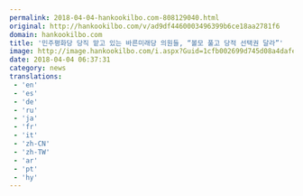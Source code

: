 ```yaml
---
permalink: 2018-04-04-hankookilbo.com-808129040.html
original: http://hankookilbo.com/v/ad9df4460003496399b6ce18aa2781f6
domain: hankookilbo.com
title: '민주평화당 당직 맡고 있는 바른미래당 의원들, “볼모 풀고 당적 선택권 달라”'
image: http://image.hankookilbo.com/i.aspx?Guid=1cfb002699d745d08a4dafecbde660fa&Month=201804&size=980
date: 2018-04-04 06:37:31
category: news
translations: 
 - 'en'
 - 'es'
 - 'de'
 - 'ru'
 - 'ja'
 - 'fr'
 - 'it'
 - 'zh-CN'
 - 'zh-TW'
 - 'ar'
 - 'pt'
 - 'hy'
---
```


